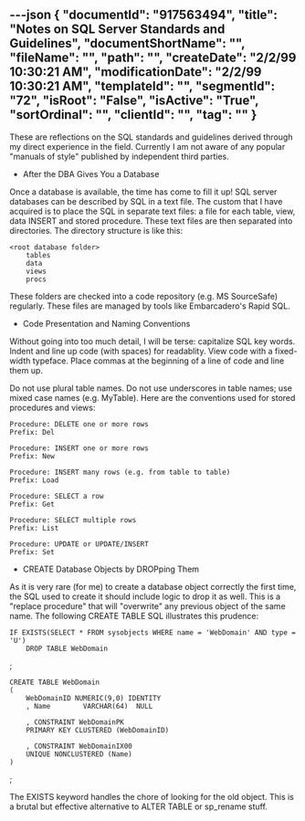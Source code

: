 ---json
{
  "documentId": "917563494",
  "title": "Notes on SQL Server Standards and Guidelines",
  "documentShortName": "",
  "fileName": "",
  "path": "",
  "createDate": "2/2/99 10:30:21 AM",
  "modificationDate": "2/2/99 10:30:21 AM",
  "templateId": "",
  "segmentId": "72",
  "isRoot": "False",
  "isActive": "True",
  "sortOrdinal": "",
  "clientId": "",
  "tag": ""
}
---

These are reflections on the SQL standards and guidelines derived through my direct experience in the field. Currently I am not aware of any popular "manuals of style" published by independent third parties.


* After the DBA Gives You a Database

Once a database is available, the time has come to fill it up! SQL server databases can be described by SQL in a text file. The custom that I have acquired is to place the SQL in separate text files: a file for each table, view, data INSERT and stored procedure. These text files are then separated into directories. The directory structure is like this:

    <root database folder>
        tables
        data
        views
        procs

These folders are checked into a code repository (e.g. MS SourceSafe) regularly. These files are managed by tools like Embarcadero's Rapid SQL.


* Code Presentation and Naming Conventions

Without going into too much detail, I will be terse: capitalize SQL key words. Indent and line up code (with spaces) for readablity. View code with a fixed-width typeface. Place commas at the beginning of a line of code and line them up.

Do not use plural table names. Do not use underscores in table names; use mixed case names (e.g. MyTable). Here are the conventions used for stored procedures and views:

    Procedure: DELETE one or more rows
    Prefix: Del
    
    Procedure: INSERT one or more rows
    Prefix: New

    Procedure: INSERT many rows (e.g. from table to table)
    Prefix: Load

    Procedure: SELECT a row
    Prefix: Get

    Procedure: SELECT multiple rows
    Prefix: List

    Procedure: UPDATE or UPDATE/INSERT
    Prefix: Set


* CREATE Database Objects by DROPping Them

As it is very rare (for me) to create a database object correctly the first time, the SQL used to create it should include logic to drop it as well. This is a "replace procedure" that will "overwrite" any previous object of the same name. The following CREATE TABLE SQL illustrates this prudence:

    IF EXISTS(SELECT * FROM sysobjects WHERE name = 'WebDomain' AND type = 'U')
        DROP TABLE WebDomain
;

    CREATE TABLE WebDomain
    (
        WebDomainID NUMERIC(9,0) IDENTITY
        , Name        VARCHAR(64)  NULL
  
        , CONSTRAINT WebDomainPK
        PRIMARY KEY CLUSTERED (WebDomainID)
  
        , CONSTRAINT WebDomainIX00
        UNIQUE NONCLUSTERED (Name)
    )
;

The EXISTS keyword handles the chore of looking for the old object. This is a brutal but effective alternative to ALTER TABLE or sp_rename stuff.

